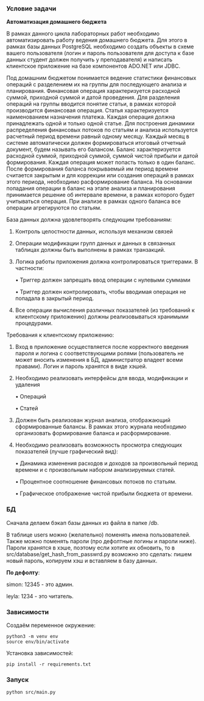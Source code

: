 ### Условие задачи

**Автоматизация домашнего бюджета**

В рамках данного цикла лабораторных работ необходимо автоматизировать работу ведения домашнего бюджета. 
Для этого в рамках базы данных PostgreSQL необходимо создать объекты в схеме вашего пользователя (логин и пароль пользователя для доступа к базе данных студент должен получить у преподавателя) и написать клиентское приложение на базе компонентов ADO.NET или JDBC.

Под домашним бюджетом понимается ведение статистики финансовых операций с разделением их на группы для последующего анализа и планирования. 
Финансовая операция характеризуется расходной суммой, приходной суммой и датой проведения. 
Для разделения операций на группы вводится понятие статьи, в рамках которой производится финансовая операция. 
Статья характеризуется наименованием назначения платежа. 
Каждая операция должна принадлежать одной и только одной статье. 
Для построения динамики распределения финансовых потоков по статьям и анализа используется расчетный период времени равный одному месяцу. 
Каждый месяц в системе автоматически должен формироваться итоговый отчетный документ, будем называть его балансом. 
Баланс характеризуется расходной суммой, приходной суммой, суммой чистой прибыли и датой формирования. 
Каждая операция может попасть только в один баланс. 
После формирования баланса покрываемый им период времени считается закрытым и для коррекции или создания операций в рамках этого периода, необходимо расформирование баланса. 
На основании попадания операции в баланс на этапе анализа и планирования принимается решение об интервале времени, в рамках которого будет учитываться операция. 
При анализе в рамках одного баланса все операции агрегируются по статьям.

База данных должна удовлетворять следующим требованиям:

1. Контроль целостности данных, используя механизм связей

2. Операции модификации групп данных и данных в связанных таблицах должны
быть выполнены в рамках транзакций.

3. Логика работы приложения должна контролироваться триггерами. В частности:

    • Триггер должен запрещать ввод операции с нулевыми суммами
    
    • Триггер должен контролировать, чтобы вводимая операция не попадала в закрытый период.

4. Все операции вычисления различных показателей (из требований к клиентскому приложению) должны реализовываться хранимыми процедурами.

Требования к клиентскому приложению:

1. Вход в приложение осуществляется после корректного введения пароля и логина с соответствующими ролями 
(пользователь не может вносить изменения в БД, администратор владеет всеми правами). Логин и пароль хранятся в виде хэшей.

2. Необходимо реализовать интерфейсы для ввода, модификации и удаления

    • Операций
    
    • Статей

3. Должен быть реализован журнал анализа, отображающий сформированные балансы. В рамках этого журнала необходимо организовать формирование баланса и расформирование.

4. Необходимо реализовать возможность просмотра следующих показателей (лучше графический вид):

    • Динамика изменения расходов и доходов за произвольный период времени и с произвольным набором анализируемых статей.
       
    • Процентное соотношение финансовых потоков по статьям.
       
    • Графическое отображение чистой прибыли бюджета от времени.

### БД

Сначала делаем бэкап базы данных из файла в папке \/db.

В таблице users можно (желательно) поменять имена пользователей. Также можно поменять пароли (про дефолтные логины и пароли ниже). Пароли хранятся в хэше, поэтому если хотите их обновить, то в src/database/get_hash_from_passwrd.py возможно это сделать: пишем новый пароль, копируем хэш и вставляем в базу данных.

**По дефолту**:

simon: 12345 - это админ.

leyla: 1234 - это читатель. 

### Зависимости
Создаём переменное окружение:
```
python3 -m venv env
source env/bin/activate
```

Установка зависимостей:
```
pip install -r requirements.txt
```

### Запуск

```
python src/main.py
```
